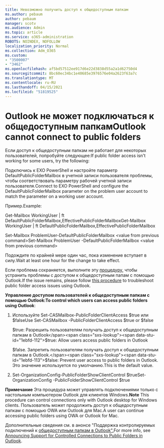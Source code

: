 ```yaml
---
title: Невозможно получить доступ к общедоступным папкам
ms.author: pebaum
author: pebaum
manager: scotv
ms.audience: Admin
ms.topic: article
ms.service: o365-administration
ROBOTS: NOINDEX, NOFOLLOW
localization_priority: Normal
ms.collection: Adm_O365
ms.custom:
- "3500007"
- "3462"
ms.openlocfilehash: af5bd57512ee917d6e22d3838d55a2a1d62750d4
ms.sourcegitcommit: 8bc60ec34bc1e40685e3976576e04a2623f63a7c
ms.translationtype: MT
ms.contentlocale: ru-RU
ms.lasthandoff: 04/15/2021
ms.locfileid: "51819525"
---
```

# <a name="outlook-cannot-connect-to-public-folders"></a><span data-ttu-id="1ebfd-102">Outlook не может подключаться к общедоступным папкам</span><span class="sxs-lookup"><span data-stu-id="1ebfd-102">Outlook cannot connect to public folders</span></span>

<span data-ttu-id="1ebfd-103">Если доступ к общедоступным папкам не работает для некоторых пользователей, попробуйте следующее:</span><span class="sxs-lookup"><span data-stu-id="1ebfd-103">If public folder access isn't working for some users, try the following:</span></span>

<span data-ttu-id="1ebfd-104">Подключись к EXO PowerShell и настройте параметр DefaultPublicFolderMailbox в учетной записи пользователя проблемы, чтобы соответствовать параметру рабочей учетной записи пользователя.</span><span class="sxs-lookup"><span data-stu-id="1ebfd-104">Connect to EXO PowerShell and configure the DefaultPublicFolderMailbox parameter on the problem user account to match the parameter on a working user account.</span></span>

<span data-ttu-id="1ebfd-105">Пример.</span><span class="sxs-lookup"><span data-stu-id="1ebfd-105">Example:</span></span>

<span data-ttu-id="1ebfd-106">Get-Mailbox WorkingUser | ft DefaultPublicFolderMailbox,EffectivePublicFolderMailbox</span><span class="sxs-lookup"><span data-stu-id="1ebfd-106">Get-Mailbox WorkingUser | ft DefaultPublicFolderMailbox,EffectivePublicFolderMailbox</span></span>

<span data-ttu-id="1ebfd-107">Set-Mailbox ProblemUser-DefaultPublicFolderMailbox \<value from previous command></span><span class="sxs-lookup"><span data-stu-id="1ebfd-107">Set-Mailbox ProblemUser -DefaultPublicFolderMailbox \<value from previous command></span></span>

<span data-ttu-id="1ebfd-108">Подождите по крайней мере один час, пока изменение вступает в силу.</span><span class="sxs-lookup"><span data-stu-id="1ebfd-108">Wait at least one hour for the change to take effect.</span></span>

<span data-ttu-id="1ebfd-109">Если проблема сохраняется, выполните эту [процедуру,](https://aka.ms/pfcte) чтобы устранить проблемы с доступом к общедоступным папам с помощью Outlook.</span><span class="sxs-lookup"><span data-stu-id="1ebfd-109">If the issue remains, please follow [this procedure](https://aka.ms/pfcte) to troubleshoot public folder access issues using Outlook.</span></span>
 
<span data-ttu-id="1ebfd-110">**Управление доступом пользователей к общедоступным папкам с помощью Outlook:**</span><span class="sxs-lookup"><span data-stu-id="1ebfd-110">**To control which users can access public folders using Outlook**:</span></span>

1.  <span data-ttu-id="1ebfd-111">Используйте <mailboxname> Set-CASMailbox-PublicFolderClientAccess $true или $false</span><span class="sxs-lookup"><span data-stu-id="1ebfd-111">Use Set-CASMailbox <mailboxname> -PublicFolderClientAccess $true or $false</span></span>  
      
    <span data-ttu-id="1ebfd-112">$true: Разрешить пользователям получать доступ к общедоступным папкам в Outlook</span><span class="sxs-lookup"><span data-stu-id="1ebfd-112">$true: Allow users access public folders in Outlook</span></span>  
      
    <span data-ttu-id="1ebfd-113">$false. Запретить пользователям получать доступ к общедоступным папкам в Outlook.</span><span class="sxs-lookup"><span data-stu-id="1ebfd-113">$false: Prevent user access to public folders in Outlook.</span></span> <span data-ttu-id="1ebfd-114">Это значение используется по умолчанию.</span><span class="sxs-lookup"><span data-stu-id="1ebfd-114">This is the default value.</span></span>  
        
2.  <span data-ttu-id="1ebfd-115">Set-OrganizationConfig-PublicFolderShowClientControl $true</span><span class="sxs-lookup"><span data-stu-id="1ebfd-115">Set-OrganizationConfig -PublicFolderShowClientControl $true</span></span>   
      
<span data-ttu-id="1ebfd-116">**Примечание** Эта процедура может управлять подключениями только с настольным компьютером Outlook для клиентов Windows.</span><span class="sxs-lookup"><span data-stu-id="1ebfd-116">**Note** This procedure can control connections only with Outlook desktop for Windows clients.</span></span> <span data-ttu-id="1ebfd-117">Пользователь может продолжить доступ к общедоступным папкам с помощью OWA или Outlook для Mac.</span><span class="sxs-lookup"><span data-stu-id="1ebfd-117">A user can continue accessing public folders using OWA or Outlook for Mac.</span></span>
 
<span data-ttu-id="1ebfd-118">Дополнительные сведения см. в анонсе "Поддержка контролируемых подключений к [общедоступным папкам в Outlook".](https://aka.ms/controlpf)</span><span class="sxs-lookup"><span data-stu-id="1ebfd-118">For more info, see [Announcing Support for Controlled Connections to Public Folders in Outlook](https://aka.ms/controlpf).</span></span>